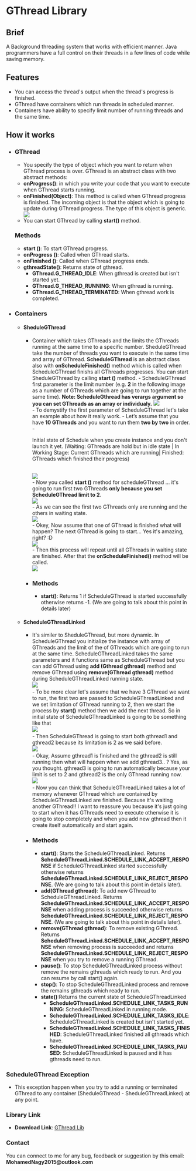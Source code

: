 <h1>GThread Library</h1>

<h2>Brief</h2>

<p>A Background threading system that works with efficient manner. Java programmers have a full control on their threads in a few lines of code while saving memory.</p>

<h2>Features</h2>
		<ul>
			<li>
				You can access the thread's output when the thread's progress is finished.
			</li>
			<li>
				GThread have containers which run threads in scheduled manner.
			</li>
			<li>
		      		Containers have ability to specify limit number of running threads and the same time.
			</li>
		</ul>

<h2>How it works</h2>
	<ul>
		<li>
			<h3>GThread</h3>
			<ul>
				<li>
					You specify the type of object which you want to return when GThread process is over.
				GThread is an abstract class with two abstract methods: 
				</li>
				<li>
					<b>onProgress()</b>: in which you write your code that you want to execute when GThread starts running.
				</li>
				<li>
					<b>onFinished(Object)</B>: This method is called when GThread progress is finished. The incoming object is that the object which is going to update during GThread progress. The type of this object is generic. 
				</li>
                                   <img src = "https://i.imgur.com/S9KCsB3.png"/>
				<li>
					You can start GThread by calling <b>start()</b> method.
				</li>
			</ul>
			<h3>Methods</h3>
			<ul>
				<li>
					<b>start ()</b>: To start GThread progress.
				</li>
				<li>
					<b>onProgress ()</b>: Called when GThread starts.
				</li>
				<li>
					<b>onFinished ()</b>: Called when GThread progress ends.
				</li>
				<li>
					<b>gthreadState()</b>: Returns state of gthread.
					<ul>
						<li>
							<b>GThread.G_THREAD_IDLE</b>: When gthread is created but isn't started yet.
						</li>
						<li>
							<b>GThread.G_THREAD_RUNNING</b>: When gthread is running.
						</li>
						<li>
							<b>GThread.G_THREAD_TERMINATED</b>: When gthread work is completed.
						</li>
					</ul>
				</li>
			</ul>
	</li>
	<li>
		<h3>Containers</h3>
		<ul>
			<li>
				<h4>SheduleGThread</h4>
				<ul>
					<li>
						Container which takes GThreads and the limits the GThreads running at the same time to a specific number. SheduleGThread take the number of threads you want to execute in the same time and array of GThread. <b>ScheduleGThread</b> is an abstract class also with <b>onScheduleFinished()</b> method which is called when ScheduleGThread finishs all GThreads progresses. You can start SheduleGThread by calling <b>start ()</b> method.
						- ScheduleGThread first parameter is the limit number (e.g. <b>2</b> in the following image as a number of GThreads which are going to run together at the same time).
						<b>Note: ScheduleGthread has verargs argument so you can set GThreads as an array or individualy.</b>
						<img src="https://i.imgur.com/Cc01G3i.png"/>
						<br/>
						- To demystify the first parameter of ScheduleGThread let's take an example about how it really work.
						- Let’s assume that you have <b>10 GThreads</b> and you want to run them <b>two by two</b> in order.
						- <p>Initial state of Schedule when you create instance and you don't launch it yet. (Waiting: GThreads are hold but in idle state | In Working Stage: Current GThreads which are running| Finished: GThreads which finished their progress)<p>
						<br/>
						<img src= "https://i.imgur.com/BR7pnfB.png"/>
						<br/>
						- Now you called <b>start ()</b> method for scheduleGThread ... it's going to run first two GThreads <b>only because you set ScheduleGThread limit to 2</b>.
						<br/>
						<img src= "https://i.imgur.com/ToN7UYe.png"/>
						<br/>
						- As we can see the first two GThreads only are running and the others in waiting state.
						<br/>
						<img src= "https://i.imgur.com/NfDPAvJ.png"/>
						<br/>
						- Okey, Now assume that one of GThread is finished what will happen? The next GThread is going to start... Yes it's amazing, right? :D 
						<br/>
						<img src= "https://i.imgur.com/mzVeXgM.png"/>
						<br/>
						- Then this process will repeat until all GThreads in waiting state are finished. After that the <b>onScheduleFinished()</b> method will be called.
						<br/>
						<img src="https://i.imgur.com/QicMb32.png"/>
						<br/>
					</li>
					<li>
						<h3>Methods</h3>
						<ul>
							<li>
								<b>start()</b>: Returns 1 if ScheduleGThread is started successfully otherwise returns -1. (We are going to talk about this point in details later)
							</li>
						</ul>
					</li>
				</ul>
			</li>
			<li>
				<h4>ScheduleGThreadLinked</h4>
				<ul>
					<li>
						It's similer to SheduleGThread, but more dynamic. In ScheduleGThread you initialize the instance with array of GThreads and the limit of the of GThreads which are going to run at the same time. ScheduleGThreadLinked takes the same parameters and it functions same as ScheduleGThread but you can add GThread using <b>add (Gthread gthread)</b> method and remove GThread using <b>remove(GThread gthread)</b> method during ScheduleGThreadLinked running state.
						<br/>
						<img src="https://i.imgur.com/YQAkqnN.png"/>
						<br/>
						- To be more clear let's assume that we have 3 GThread we want to run, the first two are passed to ScheduleGThreadLinked and we set limitation of GThread running to 2, then we start the process by <b>start()</b> method then we add the next thread. So in initial state of ScheduleGThreadLinked is going to be something like that
						<br/>
						<img src="https://i.imgur.com/wWYadaJ.png"/>
						<br/>
						- Then ScheduleGThread is going to start both gthread1 and gthread2 because its limitation is 2 as we said before. 
						<br/>
						<img src="https://i.imgur.com/Hj552q7.png"/>
						<br/>
						- Okay, Assume gthread1 is finished and the gthread2 is still running then what will happen when we add gthread3.. ? Yes, as you thought. gthread3 is going to run automatically because your limit is set to 2 and gthread2 is the only GThread running now.
						<br/>
						<img src="https://i.imgur.com/W0pdl29.png"/>
						<br/>
						- Now you can think that ScheduleGThreadLinked takes a lot of memory whenever GThread which are contained by ScheduleGThreadLinked are finished. Because it's waiting another GThread!! I want to reassure you because it's just going to start when it has GThreads need to execute otherwise it is going to stop completely and when you add new gthread then it create itself automatically and start again. 
					</li>
					<li>
						<h3>Methods</h3>
						<ul>
							<li>
								<b>start()</b>: Starts the ScheduleGThreadLinked. Returns <b>ScheduleGThreadLinked.SCHEDULE_LINK_ACCEPT_RESPONSE</b> if ScheduleGThreadLinked started successfully otherwise returns <b>ScheduleGThreadLinked.SCHEDULE_LINK_REJECT_RESPONSE</b>. (We are going to talk about this point in details later).
							</li>
							<li>
								<b>add(GThread gthread)</b>: To add new GThread to ScheduleGThreadLinked. Returns 	<b>ScheduleGThreadLinked.SCHEDULE_LINK_ACCEPT_RESPONSE</b> when adding process is succeeded otherwise returns <b>ScheduleGThreadLinked.SCHEDULE_LINK_REJECT_RESPONSE</b>. (We are going to talk about this point in details later).
							</li>
							<li>
								<b>remove(GThread gthread)</b>: To remove existing GThread. Returns <b>ScheduleGThreadLinked.SCHEDULE_LINK_ACCEPT_RESPONSE</b> when removing process is succeeded and returns <b>ScheduleGThreadLinked.SCHEDULE_LINK_REJECT_RESPONSE</b> when you try to remove a running GThread.
							</li>
							<li>
								<b>pause()</b>: To stop ScheduleGThreadLinked process without remove the remains gthreads which ready to run. And you can resume by call start() again.
							</li>
							<li>
								<b>stop()</b>: To stop ScheduleGThreadLinked process and remove the remains gthreads which ready to run.
							</li>
							<li>
								<b>state()</b>:Returns the current state of ScheduleGThreadLinked
								<ul>
									<li>
										<b>ScheduleGThreadLinked.SCHEDULE_LINK_TASKS_RUNNING</b>: ScheduleGThreadLinked in running mode.
									</li>
									<li>
										<b>ScheduleGThreadLinked.SCHEDULE_LINK_TASKS_IDLE</b>: ScheduleGThreadLinked is created but isn't started yet.
									</li>
									<li>
										<b>ScheduleGThreadLinked.SCHEDULE_LINK_TASKS_FINISHED</b>: ScheduleGThreadLinked finished all gthreads which have.
									</li>
									<li>
										<b>ScheduleGThreadLinked.SCHEDULE_LINK_TASKS_PAUSED</b>: ScheduleGThreadLinked is paused and it has gthreads need to run.
									</li>
								</ul>
							</li>
						</ul>
					</li>
				</ul>
			</li>
		</ul>
	</li>
</ul>	
<h3> ScheduleGThread Exception </h3>
<ul>
	<li>
		This exception happen when you try to add a running or terminated GThread to any container (SheduleGThread - SheduleGThreadLinked) at any point.
	</li>
</ul>
<h3> Library Link</h3>
<ul>
	<li>
		<b>Download Link</b>: <a href="https://www.mediafire.com/file/8eic23m629ei7cc/ThreadController.jar">GThread Lib</a>
	</li>
</ul>
<h3> Contact</h3>
<p> You can connect to me for any bug, feedback or suggestion by this email: <b>MohamedNagy2015@outlook.com</b></p>
	
